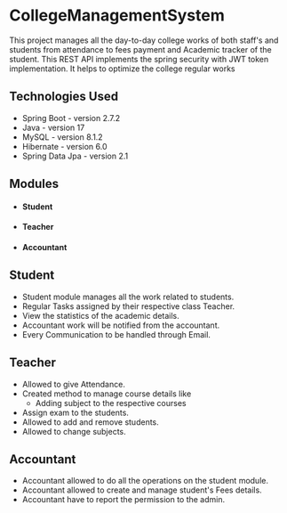 # CollegeManagementSystem
This project manages all the day-to-day college works of both staff's and students from attendance to fees payment and Academic tracker of the student. This REST API implements the spring security with JWT token implementation.
It helps to optimize the college regular works
## Technologies Used
* Spring Boot - version 2.7.2
* Java - version 17
* MySQL - version 8.1.2
* Hibernate - version 6.0
* Spring Data Jpa - version 2.1

## **Modules** 
* #### **Student**
* #### **Teacher**
* #### **Accountant**
## **Student**
* Student module manages all the work related to students. 
* Regular Tasks assigned by their respective class Teacher.
* View the statistics of the academic details.
* Accountant work will be notified from the accountant.
* Every Communication to be handled through Email.
## **Teacher**
  * Allowed to give Attendance.
  * Created method to manage course details like 
     - Adding subject to the respective courses
  * Assign exam to the students.
  * Allowed to add and remove students.
  * Allowed to change subjects.
## Accountant
  * Accountant allowed to do all the operations on the student module.
  * Accountant allowed to create and manage student's Fees details.
  * Accountant have to report the permission to the admin.
